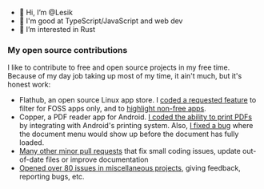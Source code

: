 - 👋 Hi, I’m @Lesik
- 💪 I'm good at TypeScript/JavaScript and web dev
- 👀 I’m interested in Rust

### My open source contributions

I like to contribute to free and open source projects in my free time. Because of my day job taking up most of my time, it ain't much, but it's honest work:

- Flathub, an open source Linux app store. I [coded a requested feature](https://github.com/flathub/website/pull/1409) to filter for FOSS apps only, and to [highlight non-free apps](https://github.com/flathub/website/pull/1408).
- Copper, a PDF reader app for Android. [I coded the ability to print PDFs](https://github.com/paride/CopperPDF/pull/7) by integrating with Android's printing system. Also, [I fixed a bug](https://github.com/paride/CopperPDF/pull/9/files) where the document menu would show up before the document has fully loaded.
- [Many other minor pull requests](https://github.com/search?q=author%3ALesik&type=pullrequests) that fix small coding issues, update out-of-date files or improve documentation
- [Opened over 80 issues in miscellaneous projects](https://github.com/search?q=author%3ALesik&type=issues), giving feedback, reporting bugs, etc.
